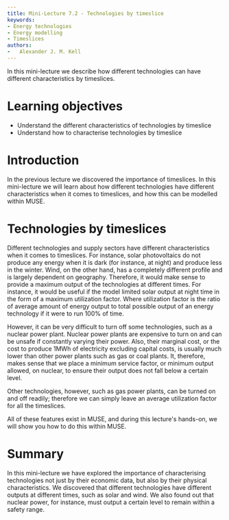```yaml
---
title: Mini-Lecture 7.2 - Technologies by timeslice
keywords:
- Energy technologies
- Energy modelling
- Timeslices
authors:
-   Alexander J. M. Kell
---
```


In this mini-lecture we describe how different technologies can have different characteristics by timeslices.

# Learning objectives

- Understand the different characteristics of technologies by timeslice
- Understand how to characterise technologies by timeslice

# Introduction

In the previous lecture we discovered the importance of timeslices. In this mini-lecture we will learn about how different technologies have different characteristics when it comes to timeslices, and how this can be modelled within MUSE.

# Technologies by timeslices

Different technologies and supply sectors have different characteristics when it comes to timeslices. For instance, solar photovoltaics do not produce any energy when it is dark (for instance, at night) and produce less in the winter. Wind, on the other hand, has a completely different profile and is largely dependent on geography. Therefore, it would make sense to provide a maximum output of the technologies at different times. For instance, it would be useful if the model limited solar output at night time in the form of a maximum utilization factor. Where utilization factor is the ratio of average amount of energy output to total possible output of an energy technology if it were to run 100% of time.

However, it can be very difficult to turn off some technologies, such as a nuclear power plant. Nuclear power plants are expensive to turn on and can be unsafe if constantly varying their power. Also, their marginal cost, or the cost to produce 1MWh of electricity excluding capital costs, is usually much lower than other power plants such as gas or coal plants. It, therefore, makes sense that we place a minimum service factor, or minimum output allowed, on nuclear, to ensure their output does not fall below a certain level.

Other technologies, however, such as gas power plants, can be turned on and off readily; therefore we can simply leave an average utilization factor for all the timeslices.

All of these features exist in MUSE, and during this lecture's hands-on, we will show you how to do this within MUSE.

# Summary

In this mini-lecture we have explored the importance of characterising technologies not just by their economic data, but also by their physical characteristics. We discovered that different technologies have different outputs at different times, such as solar and wind. We also found out that nuclear power, for instance, must output a certain level to remain within a safety range.
